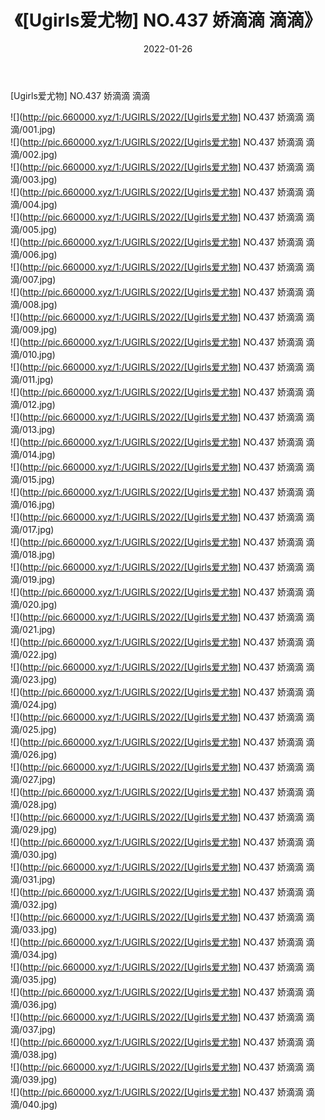 ﻿---
layout: post
title:  《[Ugirls爱尤物] NO.437 娇滴滴 滴滴》
date:   2022-01-26
img: http://pic.660000.xyz/1:/UGIRLS/2022/[Ugirls爱尤物] NO.437 娇滴滴 滴滴/000.jpg
categories: [美女, 清纯, 唯美]
---

[Ugirls爱尤物] NO.437 娇滴滴 滴滴

 ![](http://pic.660000.xyz/1:/UGIRLS/2022/[Ugirls爱尤物] NO.437 娇滴滴 滴滴/001.jpg) <br>![](http://pic.660000.xyz/1:/UGIRLS/2022/[Ugirls爱尤物] NO.437 娇滴滴 滴滴/002.jpg) <br>![](http://pic.660000.xyz/1:/UGIRLS/2022/[Ugirls爱尤物] NO.437 娇滴滴 滴滴/003.jpg) <br>![](http://pic.660000.xyz/1:/UGIRLS/2022/[Ugirls爱尤物] NO.437 娇滴滴 滴滴/004.jpg) <br>![](http://pic.660000.xyz/1:/UGIRLS/2022/[Ugirls爱尤物] NO.437 娇滴滴 滴滴/005.jpg) <br>![](http://pic.660000.xyz/1:/UGIRLS/2022/[Ugirls爱尤物] NO.437 娇滴滴 滴滴/006.jpg) <br>![](http://pic.660000.xyz/1:/UGIRLS/2022/[Ugirls爱尤物] NO.437 娇滴滴 滴滴/007.jpg) <br>![](http://pic.660000.xyz/1:/UGIRLS/2022/[Ugirls爱尤物] NO.437 娇滴滴 滴滴/008.jpg) <br>![](http://pic.660000.xyz/1:/UGIRLS/2022/[Ugirls爱尤物] NO.437 娇滴滴 滴滴/009.jpg) <br>![](http://pic.660000.xyz/1:/UGIRLS/2022/[Ugirls爱尤物] NO.437 娇滴滴 滴滴/010.jpg) <br>![](http://pic.660000.xyz/1:/UGIRLS/2022/[Ugirls爱尤物] NO.437 娇滴滴 滴滴/011.jpg) <br>![](http://pic.660000.xyz/1:/UGIRLS/2022/[Ugirls爱尤物] NO.437 娇滴滴 滴滴/012.jpg) <br>![](http://pic.660000.xyz/1:/UGIRLS/2022/[Ugirls爱尤物] NO.437 娇滴滴 滴滴/013.jpg) <br>![](http://pic.660000.xyz/1:/UGIRLS/2022/[Ugirls爱尤物] NO.437 娇滴滴 滴滴/014.jpg) <br>![](http://pic.660000.xyz/1:/UGIRLS/2022/[Ugirls爱尤物] NO.437 娇滴滴 滴滴/015.jpg) <br>![](http://pic.660000.xyz/1:/UGIRLS/2022/[Ugirls爱尤物] NO.437 娇滴滴 滴滴/016.jpg) <br>![](http://pic.660000.xyz/1:/UGIRLS/2022/[Ugirls爱尤物] NO.437 娇滴滴 滴滴/017.jpg) <br>![](http://pic.660000.xyz/1:/UGIRLS/2022/[Ugirls爱尤物] NO.437 娇滴滴 滴滴/018.jpg) <br>![](http://pic.660000.xyz/1:/UGIRLS/2022/[Ugirls爱尤物] NO.437 娇滴滴 滴滴/019.jpg) <br>![](http://pic.660000.xyz/1:/UGIRLS/2022/[Ugirls爱尤物] NO.437 娇滴滴 滴滴/020.jpg) <br>![](http://pic.660000.xyz/1:/UGIRLS/2022/[Ugirls爱尤物] NO.437 娇滴滴 滴滴/021.jpg) <br>![](http://pic.660000.xyz/1:/UGIRLS/2022/[Ugirls爱尤物] NO.437 娇滴滴 滴滴/022.jpg) <br>![](http://pic.660000.xyz/1:/UGIRLS/2022/[Ugirls爱尤物] NO.437 娇滴滴 滴滴/023.jpg) <br>![](http://pic.660000.xyz/1:/UGIRLS/2022/[Ugirls爱尤物] NO.437 娇滴滴 滴滴/024.jpg) <br>![](http://pic.660000.xyz/1:/UGIRLS/2022/[Ugirls爱尤物] NO.437 娇滴滴 滴滴/025.jpg) <br>![](http://pic.660000.xyz/1:/UGIRLS/2022/[Ugirls爱尤物] NO.437 娇滴滴 滴滴/026.jpg) <br>![](http://pic.660000.xyz/1:/UGIRLS/2022/[Ugirls爱尤物] NO.437 娇滴滴 滴滴/027.jpg) <br>![](http://pic.660000.xyz/1:/UGIRLS/2022/[Ugirls爱尤物] NO.437 娇滴滴 滴滴/028.jpg) <br>![](http://pic.660000.xyz/1:/UGIRLS/2022/[Ugirls爱尤物] NO.437 娇滴滴 滴滴/029.jpg) <br>![](http://pic.660000.xyz/1:/UGIRLS/2022/[Ugirls爱尤物] NO.437 娇滴滴 滴滴/030.jpg) <br>![](http://pic.660000.xyz/1:/UGIRLS/2022/[Ugirls爱尤物] NO.437 娇滴滴 滴滴/031.jpg) <br>![](http://pic.660000.xyz/1:/UGIRLS/2022/[Ugirls爱尤物] NO.437 娇滴滴 滴滴/032.jpg) <br>![](http://pic.660000.xyz/1:/UGIRLS/2022/[Ugirls爱尤物] NO.437 娇滴滴 滴滴/033.jpg) <br>![](http://pic.660000.xyz/1:/UGIRLS/2022/[Ugirls爱尤物] NO.437 娇滴滴 滴滴/034.jpg) <br>![](http://pic.660000.xyz/1:/UGIRLS/2022/[Ugirls爱尤物] NO.437 娇滴滴 滴滴/035.jpg) <br>![](http://pic.660000.xyz/1:/UGIRLS/2022/[Ugirls爱尤物] NO.437 娇滴滴 滴滴/036.jpg) <br>![](http://pic.660000.xyz/1:/UGIRLS/2022/[Ugirls爱尤物] NO.437 娇滴滴 滴滴/037.jpg) <br>![](http://pic.660000.xyz/1:/UGIRLS/2022/[Ugirls爱尤物] NO.437 娇滴滴 滴滴/038.jpg) <br>![](http://pic.660000.xyz/1:/UGIRLS/2022/[Ugirls爱尤物] NO.437 娇滴滴 滴滴/039.jpg) <br>![](http://pic.660000.xyz/1:/UGIRLS/2022/[Ugirls爱尤物] NO.437 娇滴滴 滴滴/040.jpg) <br>